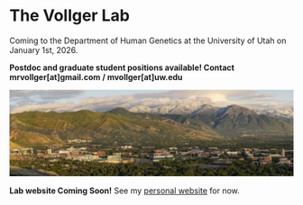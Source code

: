 # The Vollger Lab

Coming to the Department of Human Genetics at the University of Utah on January 1st, 2026.

**Postdoc and graduate student positions available! Contact mrvollger[at]gmail.com / mvollger[at]uw.edu**

![image](/assets/images/mountains.png)

**Lab website Coming Soon!** See my [personal website](https://mrvollger.github.io) for now.
